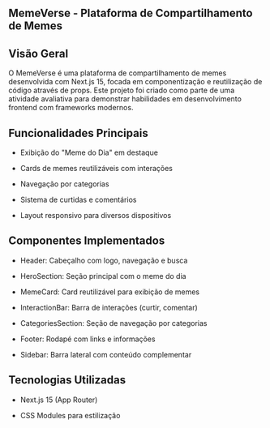 ## MemeVerse - Plataforma de Compartilhamento de Memes
 
 ## Visão Geral
O MemeVerse é uma plataforma de compartilhamento de memes desenvolvida com Next.js 15, focada em componentização e reutilização de código através de props. Este projeto foi criado como parte de uma atividade avaliativa para demonstrar habilidades em desenvolvimento frontend com frameworks modernos.

## Funcionalidades Principais
- Exibição do "Meme do Dia" em destaque

- Cards de memes reutilizáveis com interações

- Navegação por categorias

- Sistema de curtidas e comentários

- Layout responsivo para diversos dispositivos

## Componentes Implementados
- Header: Cabeçalho com logo, navegação e busca

- HeroSection: Seção principal com o meme do dia

- MemeCard: Card reutilizável para exibição de memes

- InteractionBar: Barra de interações (curtir, comentar)

- CategoriesSection: Seção de navegação por categorias

- Footer: Rodapé com links e informações

- Sidebar: Barra lateral com conteúdo complementar

## Tecnologias Utilizadas
- Next.js 15 (App Router)

- CSS Modules para estilização



